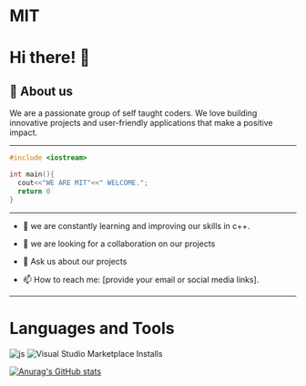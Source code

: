 # MIT

# Hi there! 👋

## 🚀 About us

We are a passionate group of self taught coders. We love building innovative projects and user-friendly applications that make a positive impact.


---

```c++
#include <iostream>

int main(){
  cout<<"WE ARE MIT"<<" WELCOME.";
  return 0
}
```

---


- 🌱 we are constantly learning and improving our skills in c++.


- 👯 we are looking for a collaboration on our projects


- 💬 Ask us about our projects


- 📫 How to reach me: [provide your email or social media links].


---

# Languages and Tools

![js](https://img.shields.io/badge/C++-blue?logo=Cplusplus)  ![Visual Studio Marketplace Installs](https://img.shields.io/visual-studio-marketplace/i/:extensionId)


   


[![Anurag's GitHub stats](https://github-readme-stats.vercel.app/api?username=MenITrust)](https://github.com/MenITrust/github-readme-stats)
